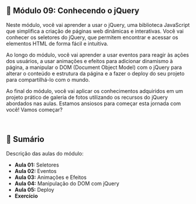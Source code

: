 ## 📌 Módulo 09: Conhecendo o jQuery
Neste módulo, você vai aprender a usar o jQuery, uma biblioteca JavaScript que simplifica a criação de páginas web dinâmicas e interativas. Você vai conhecer os seletores do jQuery, que permitem encontrar e acessar os elementos HTML de forma fácil e intuitiva.

Ao longo do módulo, você vai aprender a usar eventos para reagir às ações dos usuários, a usar animações e efeitos para adicionar dinamismo à página, a manipular o DOM (Document Object Model) com o jQuery para alterar o conteúdo e estrutura da página e a fazer o deploy do seu projeto para compartilhá-lo com o mundo.

Ao final do módulo, você vai aplicar os conhecimentos adquiridos em um projeto prático de galeria de fotos utilizando os recursos do jQuery abordados nas aulas. Estamos ansiosos para começar esta jornada com você! Vamos começar?

<br>

## 📎 Sumário
Descrição das aulas do módulo:
- **Aula 01:** Seletores
- **Aula 02:** Eventos
- **Aula 03:** Animações e Efeitos
- **Aula 04:** Manipulação do DOM com jQuery
- **Aula 05:** Deploy
- **Exercício**
